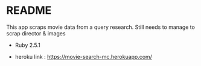 # README

This app scraps movie data from a query research.
Still needs to manage to scrap director & images

* Ruby 2.5.1

* heroku link : https://movie-search-mc.herokuapp.com/
